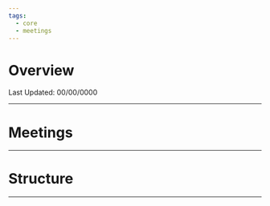 ```yaml
---
tags:
  - core
  - meetings
---
```

# Overview
Last Updated: 00/00/0000

-----
# Meetings
-----
# Structure
-----
